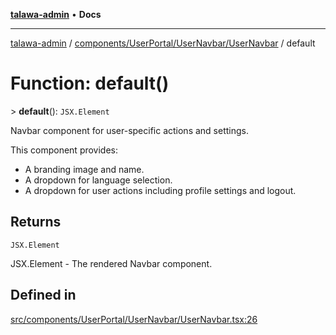 [**talawa-admin**](../../../../../README.md) • **Docs**

***

[talawa-admin](../../../../../modules.md) / [components/UserPortal/UserNavbar/UserNavbar](../README.md) / default

# Function: default()

\> **default**(): `JSX.Element`

Navbar component for user-specific actions and settings.

This component provides:
- A branding image and name.
- A dropdown for language selection.
- A dropdown for user actions including profile settings and logout.

## Returns

`JSX.Element`

JSX.Element - The rendered Navbar component.

## Defined in

[src/components/UserPortal/UserNavbar/UserNavbar.tsx:26](https://github.com/PalisadoesFoundation/talawa-admin/blob/3f6b41a67c6932f4c0bce6ffb822d4ef12ede8c8/src/components/UserPortal/UserNavbar/UserNavbar.tsx#L26)
